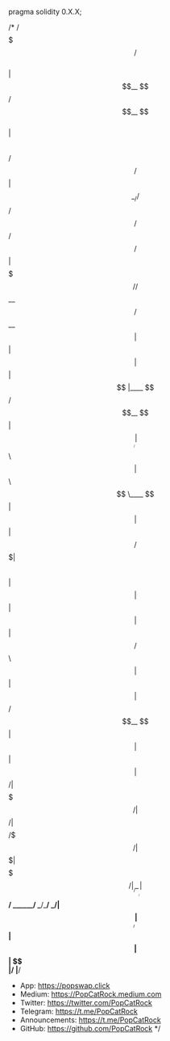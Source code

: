 pragma solidity 0.X.X;

/*
 /$$$$$$$                      /$$$$$$                                   
| $$__  $$                    /$$__  $$                                  
| $$  \ $$ /$$$$$$   /$$$$$$ | $$  \__/ /$$  /$$  /$$  /$$$$$$   /$$$$$$ 
| $$$$$$$//$$__  $$ /$$__  $$|  $$$$$$ | $$ | $$ | $$ |____  $$ /$$__  $$
| $$____/| $$  \ $$| $$  \ $$ \____  $$| $$ | $$ | $$  /$$$$$$$| $$  \ $$
| $$     | $$  | $$| $$  | $$ /$$  \ $$| $$ | $$ | $$ /$$__  $$| $$  | $$
| $$     |  $$$$$$/| $$$$$$$/|  $$$$$$/|  $$$$$/$$$$/|  $$$$$$$| $$$$$$$/
|__/      \______/ | $$____/  \______/  \_____/\___/  \_______/| $$____/ 
                   | $$                                        | $$      
                   | $$                                        | $$      
                   |__/                                        |__/      
 * App:             https://popswap.click
 * Medium:          https://PopCatRock.medium.com
 * Twitter:         https://twitter.com/PopCatRock
 * Telegram:        https://t.me/PopCatRock
 * Announcements:   https://t.me/PopCatRock
 * GitHub:          https://github.com/PopCatRock
 */
